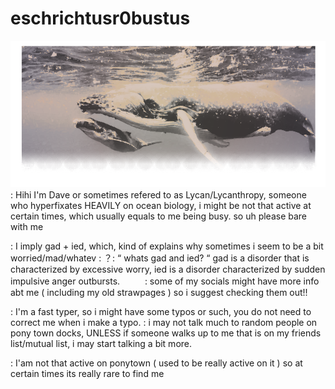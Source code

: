 # eschrichtusr0bustus
![image alt](https://github.com/eschrichtus-robustus/eschrichtusr0bustus/blob/fca9eb2b72e89211e015d96556178d5b52c35cbf/Untitled446_20250702183146.png)
　
　
: Hihi I'm Dave or sometimes refered to as Lycan/Lycanthropy, someone who hyperfixates HEAVILY on ocean biology, i might be not that active at certain times, which usually equals to me being busy. so uh please bare with me

: I imply gad + ied, which, kind of explains why sometimes i seem to be a bit worried/mad/whatev
: ？:  “ whats gad and ied?  “ gad is a disorder that is characterized by excessive worry, ied is a disorder characterized by sudden impulsive anger outbursts.
　
　
: some of my socials might have more info abt me ( including my old strawpages ) so i suggest checking them out!!

: I'm a fast typer, so i might have some typos or such, you do not need to correct me when i make a typo.
: i may not talk much to random people on pony town docks, UNLESS if someone walks up to me that is on my friends list/mutual list, i may start talking a bit more.

: I'am not that active on ponytown ( used to be really active on it ) so at certain times its really rare to find me
